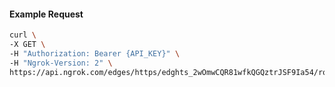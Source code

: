 <!-- Code generated for API Clients. DO NOT EDIT. -->

#### Example Request

```bash
curl \
-X GET \
-H "Authorization: Bearer {API_KEY}" \
-H "Ngrok-Version: 2" \
https://api.ngrok.com/edges/https/edghts_2wOmwCQR81wfkQGQztrJSF9Ia54/routes/edghtsrt_2wOmwAU89sk5HsE78Xr3SLt5A9j/backend
```

